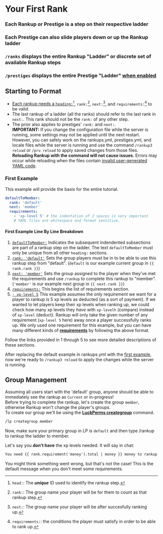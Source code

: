 <meta name="description" content="A walkthrough to create your first rankup!">
<meta name="keywords" content="Rankup, Minecraft, Plugin, Spigot, Prestige">
<style>
  html {
  scroll-behavior: smooth;
}
</style>

# Your First Rank

### Each Rankup or Prestige is a step on their respective ladder

### Each Prestige can also slide players down or up the Rankup ladder

### `/ranks` displays the entire Rankup "Ladder" or discrete set of available Rankup steps

### `/prestiges` displays the entire Prestige "Ladder" [when enabled](../GitHub/Rankup3/config/Prestiges.html)

## Starting to Format
* [Each rankup needs a `heading:`[^1], `rank:`[^2], `next:`[^3], and `requirements:`[^4] to be valid.](../Rankups-and-prestiges/How-to-Rankups.yml.html#these-are-the-4-required-sections-in-the-rankupsyml-file-necessary-for-a-rankup-to-be-considered-valid-individually)
* The last rankup of a ladder (all the ranks) should refer to the last rank in `next:`. This rank should not be the `rank:` of any other step.
* The prior also applies to prestiges' `rank:` and `next:`.  
**IMPORTANT:** If you change the configuration file while the server is running, some settings may not be applied until the next restart. However, you can safely work on the rankups.yml, prestiges.yml, and locale files while the server is running and use the command `/rankup3 reload` or `/pru reload` to apply saved changes from those files. **Reloading Rankup with the command will not cause issues**. Errors may occur while reloading when the files contain [invalid user-generated YAML code](../FAQ.md#yaml-questions).

[^1]: `head:`: The ***unique*** ID used to identify the rankup step.
[^2]: `rank:`: The group name your player will be for them to count as that rankup step.
[^3]: `next:`: The group name your player will be after succesfully ranking up.
[^4]: `requirements:`: the conditions the player must satisfy in order to be able to rank up.

### First Example

This example will provide the basis for the entire tutorial.

```yaml
defaultToMember:
  rank: 'default'
  next: 'member'
  requirements:
    - 'xp-level 5' # the indentation of 2 spaces is very important
    # YAML files are whitespace and format sensitive.
```

#### First Example Line By Line Breakdown

1. [`defaultToMember:`](../Rankups-and-Prestiges/How-to-Rankups.yml.md#1-heading) Indicates the subsequent indendented subsections are part of a rankup step on the ladder. The text `defaultToMember` must only be unique from all other `heading:` sections.
2. [`rank: 'default'`](../Rankups-and-Prestiges/How-to-Rankups.yml.md#2-rank-and-next) Sets the group players must be in to be able to use this rankup step from "default". (`default` is our example current group in `{{ rank.rank }}`)
3. [`next: 'member'`](../Rankups-and-Prestiges/How-to-Rankups.yml.md#2-rank-and-next) Sets the group assigned to the player when they've met the requirements and use `/rankup` to complete this rankup to "member". (`'member'` is our example next group in `{{ next.rank }}`)
4. [`requirements:`](../Rankups-and-Prestiges/How-to-Rankups.yml.md#4-requirements) This begins the list of requirements section.
5. [`- xp-level 5`](../List-of-Requirements.md) This example assumes the only requirement we want for a player to rankup is 5 xp levels as deducted (as a sort of payment). If we wanted to let players keep their xp levels when ranking up, we could check how many xp levels they *have* with `xp-levelh` (compare) instead of `xp-level` (deduct). Rankup will only take the given number of any requirement (`xp-level 5` here) away once a player successfully ranks up. We only used one requirement for this example, but you can have many different kinds of **[requirements](../List-of-Requirements.md)** by following the above format.  

Follow the links provided in 1 through 5 to see more detailed descriptions of these sections.  

After replacing the default example in rankups.yml with the [first example](../Basic-Configuration/Your-First-Rank.md#first-example), now we're ready to `/rankup3 reload` to apply the changes while the server is running.

## Group Management

Assuming all users start with the 'default' group, anyone should be able to immediately see the rankup as `Current` or in-progress!  
Before trying to complete the rankup, let's create the group `member`, otherwise Rankup won't change the player's groups.  
To create our group we'll be using the **[LuckPerms creategroup](../LuckPerms/Wiki/General-Commands/creategroup.html)** command.

```txt
/lp creategroup member
```

Now, make sure your primary group in LP is `default` and then type /rankup to rankup the ladder to member.  

Let's say you **don't have** the xp levels needed. It will say in chat:

```txt
You need {{ rank.requirement('money').total | money }} money to rankup.
```

You might think something went wrong, but that's not the case! This is the default message when you don't meet some requirements.
